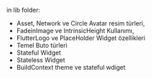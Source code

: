 in lib folder:

- Asset, Network ve Circle Avatar resim türleri,
- FadeinImage ve IntrinsicHeight Kullanımı,
- FlutterLogo ve PlaceHolder Widget özellikleri
- Temel Buto türleri
- Stateful Widget
- Stateless Widget
- BuildContext theme ve stateful wdiget

